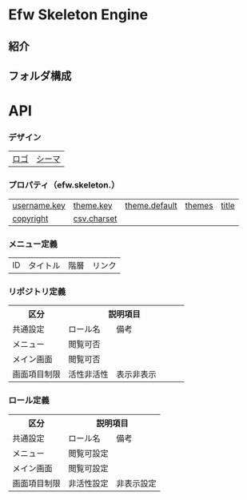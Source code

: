 # Efw Skeleton Engine
## 紹介
## フォルダ構成
# API
### デザイン
<table><tr><td>
  <A href="">ロゴ</A>
</td><td>
  <A href="">シーマ</A>
</td></tr></table>

### プロパティ（efw.skeleton.）
<table>
  <tr><td>
      <A href="">username.key</A>
    </td><td>
      <A href="">theme.key</A>
    </td><td>
      <A href="">theme.default</A>
    </td><td>
      <A href="">themes</A>
    </td><td>
      <A href="">title</A>
    </td></tr>
  <tr><td>
      <A href="">copyright</A>
    </td><td>
      <A href="">csv.charset</A>
    </td></tr>
</table>

### メニュー定義
<table>
  <tr><td>ID</td><td>タイトル</td><td>階層</td><td>リンク</td></tr>
</table>

### リポジトリ定義
<table>
  <tr><th>区分</th><th colspan=5>説明項目</th></tr>
  <tr><td>共通設定</td><td>ロール名</td><td>備考</td><td></td><td></td><td></td></tr>
  <tr><td>メニュー</td><td>閲覧可否</td><td></td><td></td><td></td><td></td></tr>
  <tr><td>メイン画面</td><td>閲覧可否</td><td></td><td></td><td></td><td></td></tr>
  <tr><td>画面項目制限</td><td>活性非活性</td><td>表示非表示</td><td></td><td></td><td></td></tr>
</table>

### ロール定義
<table>
  <tr><th>区分</th><th colspan=3>説明項目</th></tr>
  <tr><td>共通設定</td><td>ロール名</td><td>備考</td></tr>
  <tr><td>メニュー</td><td>閲覧可設定</td></tr>
  <tr><td>メイン画面</td><td>閲覧可設定</td></tr>
  <tr><td>画面項目制限</td><td>非活性設定</td><td>非表示設定</td></tr>
</table>
